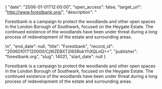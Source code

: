 {
  "date": "2006-01-01T12:00:00", 
  "open_access": false, 
  "target_url": "http://www.forestbank.org/", 
  "description": "<p>Forestbank is a campaign to protect the woodlands and other open spaces in the London Borough of Southwark, focused on the Heygate Estate. The continued existence of the woodlands have been under threat during a long process of redevelopment of the estate and surrounding areas.</p>\n", 
  "end_date": null, 
  "title": "Forestbank", 
  "record_id": "20060101T120000/CjWZEBXT2I6SRokYhXQLnQ==", 
  "publisher": "forestbank.org", 
  "slug": 14021, 
  "start_date": null
}

<p>Forestbank is a campaign to protect the woodlands and other open spaces in the London Borough of Southwark, focused on the Heygate Estate. The continued existence of the woodlands have been under threat during a long process of redevelopment of the estate and surrounding areas.</p>
